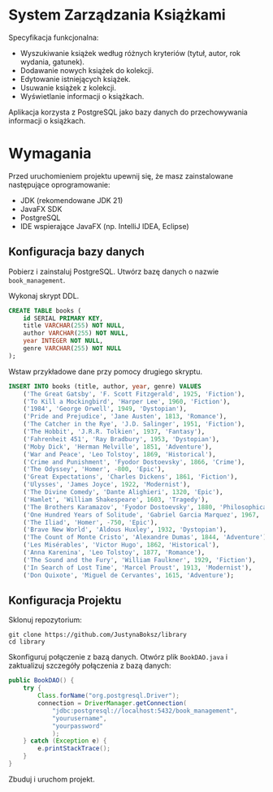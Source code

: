 # System Zarządzania Książkami

Specyfikacja funkcjonalna:

- Wyszukiwanie książek według różnych kryteriów (tytuł, autor, rok wydania, gatunek).
- Dodawanie nowych książek do kolekcji.
- Edytowanie istniejących książek.
- Usuwanie książek z kolekcji.
- Wyświetlanie informacji o książkach.

Aplikacja korzysta z PostgreSQL jako bazy danych do przechowywania informacji o książkach.

# Wymagania

Przed uruchomieniem projektu upewnij się, że masz zainstalowane następujące oprogramowanie:

- JDK (rekomendowane JDK 21)
- JavaFX SDK
- PostgreSQL
- IDE wspierające JavaFX (np. IntelliJ IDEA, Eclipse)

## Konfiguracja bazy danych

Pobierz i zainstaluj PostgreSQL. Utwórz bazę danych o nazwie `book_management`.

Wykonaj skrypt DDL.

```sql
CREATE TABLE books (
    id SERIAL PRIMARY KEY,
    title VARCHAR(255) NOT NULL,
    author VARCHAR(255) NOT NULL,
    year INTEGER NOT NULL,
    genre VARCHAR(255) NOT NULL
);
```

Wstaw przykładowe dane przy pomocy drugiego skryptu.

```sql
INSERT INTO books (title, author, year, genre) VALUES
    ('The Great Gatsby', 'F. Scott Fitzgerald', 1925, 'Fiction'),
    ('To Kill a Mockingbird', 'Harper Lee', 1960, 'Fiction'),
    ('1984', 'George Orwell', 1949, 'Dystopian'),
    ('Pride and Prejudice', 'Jane Austen', 1813, 'Romance'),
    ('The Catcher in the Rye', 'J.D. Salinger', 1951, 'Fiction'),
    ('The Hobbit', 'J.R.R. Tolkien', 1937, 'Fantasy'),
    ('Fahrenheit 451', 'Ray Bradbury', 1953, 'Dystopian'),
    ('Moby Dick', 'Herman Melville', 1851, 'Adventure'),
    ('War and Peace', 'Leo Tolstoy', 1869, 'Historical'),
    ('Crime and Punishment', 'Fyodor Dostoevsky', 1866, 'Crime'),
    ('The Odyssey', 'Homer', -800, 'Epic'),
    ('Great Expectations', 'Charles Dickens', 1861, 'Fiction'),
    ('Ulysses', 'James Joyce', 1922, 'Modernist'),
    ('The Divine Comedy', 'Dante Alighieri', 1320, 'Epic'),
    ('Hamlet', 'William Shakespeare', 1603, 'Tragedy'),
    ('The Brothers Karamazov', 'Fyodor Dostoevsky', 1880, 'Philosophical'),
    ('One Hundred Years of Solitude', 'Gabriel Garcia Marquez', 1967, 'Magic Realism'),
    ('The Iliad', 'Homer', -750, 'Epic'),
    ('Brave New World', 'Aldous Huxley', 1932, 'Dystopian'),
    ('The Count of Monte Cristo', 'Alexandre Dumas', 1844, 'Adventure'),
    ('Les Misérables', 'Victor Hugo', 1862, 'Historical'),
    ('Anna Karenina', 'Leo Tolstoy', 1877, 'Romance'),
    ('The Sound and the Fury', 'William Faulkner', 1929, 'Fiction'),
    ('In Search of Lost Time', 'Marcel Proust', 1913, 'Modernist'),
    ('Don Quixote', 'Miguel de Cervantes', 1615, 'Adventure');
```

## Konfiguracja Projektu

Sklonuj repozytorium:

```shell
git clone https://github.com/JustynaBoksz/library
cd library
```

Skonfiguruj połączenie z bazą danych. Otwórz plik `BookDAO.java` i zaktualizuj szczegóły połączenia z bazą danych:

```java
public BookDAO() {
    try {
        Class.forName("org.postgresql.Driver");
        connection = DriverManager.getConnection(
            "jdbc:postgresql://localhost:5432/book_management",
            "yourusername",
            "yourpassword"
            );
    } catch (Exception e) {
        e.printStackTrace();
    }
}
```

Zbuduj i uruchom projekt.
